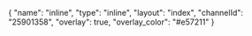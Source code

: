 {
  "name": "inline",
  "type": "inline",
  "layout": "index",
  "channelId": "25901358",
  "overlay": true,
  "overlay_color": "#e57211"
}